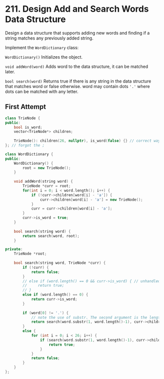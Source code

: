 # 211. Design Add and Search Words Data Structure

Design a data structure that supports adding new words and finding if a string matches any previously added string.

Implement the `WordDictionary` class:

`WordDictionary()` Initializes the object.

`void addWord(word)` Adds word to the data structure, it can be matched later.

`bool search(word)` Returns true if there is any string in the data structure that matches word or false otherwise. word may contain dots `'.'` where dots can be matched with any letter.

## First Attempt

```c++
class TrieNode {
public:
    bool is_word;
    vector<TrieNode*> children;
    
    TrieNode(): children(26, nullptr), is_word(false) {} // correct way to initialize member variables
}; // forgot the ;

class WordDictionary {
public:
    WordDictionary() {
        root = new TrieNode();
    }
    
    void addWord(string word) {
        TrieNode *curr = root;
        for(int i = 0; i < word.length(); i++) {
            if (!curr->children[word[i] - 'a']) {
                curr->children[word[i] - 'a'] = new TrieNode();
            }         
            curr = curr->children[word[i] - 'a'];
        }
        curr->is_word = true;
    }
    
    bool search(string word) {
        return search(word, root);
    }

private:
    TrieNode *root;
    
    bool search(string word, TrieNode *curr) {
        if (!curr) {
            return false;
        }
        // else if (word.length() == 0 && curr->is_word) { // unhandled branch
        //     return true;
        // }
        else if (word.length() == 0) {
            return curr->is_word;
        }
        
        if (word[0] != '.') {
            // note the use of substr. The second argument is the length
            return search(word.substr(1, word.length()-1), curr->children[word[0] - 'a']);
        }
        else {
            for (int i = 0; i < 26; i++) {
                if (search(word.substr(1, word.length()-1), curr->children[i])) {
                    return true;
                }
            }
            return false;
        }
    }
};
```